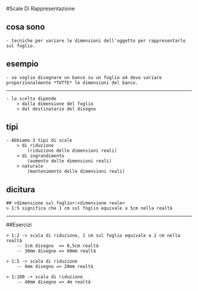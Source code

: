 #Scale Di Rappresentazione

## cosa sono
	
	- tecniche per variare le dimensioni dell'oggetto per rappresentarlo sul foglio.

## esempio
	
	- se voglio disegnare un banco su un foglio a4 devo variare proporzionalmente *TUTTE* le dimensioni del banco.

--------

	- la scelta dipende
		> dalla dimensione del foglio
		> dal destinatario del disegno

## tipi

	- Abbiamo 3 tipi di scale
		> di riduzione
			(riduzione delle dimensioni reali)
		> di ingrandimento
			(aumento delle dimensioni reali)
		> naturale
			(mantenimento delle dimensioni reali)

## dicitura

	## <dimensione sul foglio>:<dimensione reale>
	> 1:5 significa che 1 cm sul foglio equivale a 5cm nella realtà

------

##Esercizi
	

	> 1:2 -> scala di riduzione, 1 cm sul foglio equivale a 2 cm nella realtà
		-- 1cm disegno  => 0,5cm realtà
		-- 30mm disegno => 60mm realtà

	> 1:5 -> scala di riduzione
		-- 4mm disegno => 20mm realtà

	> 1:100 -> scala di riduzione
		-- 40mm disegno => 4m realtà


